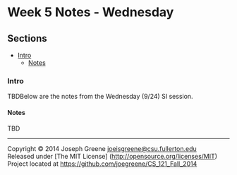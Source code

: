 # Week 5 Notes - Wednesday

## Sections
- [Intro](#intro)
  - [Notes](#notes)
  
### Intro
TBDBelow are the notes from the Wednesday (9/24) SI session.

#### Notes
TBD

-------------------------------------------------------------------------------

Copyright &copy; 2014 Joseph Greene <joeisgreene@csu.fullerton.edu>  
Released under [The MIT License] (http://opensource.org/licenses/MIT)  
Project located at <https://github.com/joegreene/CS_121_Fall_2014>